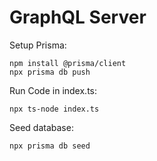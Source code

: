 # GraphQL Server

Setup Prisma:
```
npm install @prisma/client
npx prisma db push
```
Run Code in index.ts:
```
npx ts-node index.ts
```
Seed database:
```
npx prisma db seed
```
